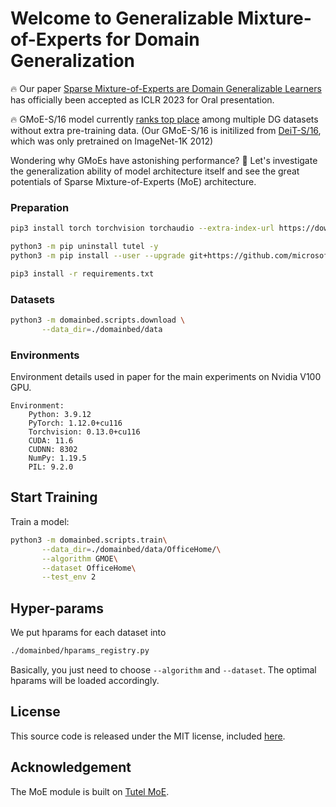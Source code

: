 # Welcome to Generalizable Mixture-of-Experts for Domain Generalization

🔥 Our paper [Sparse Mixture-of-Experts are Domain Generalizable Learners](https://openreview.net/forum?id=RecZ9nB9Q4) has officially been accepted as ICLR 2023 for Oral presentation. 

🔥 GMoE-S/16 model currently [ranks top place](https://paperswithcode.com/sota/domain-generalization-on-domainnet) among multiple DG datasets without extra pre-training data. (Our GMoE-S/16 is initilized from [DeiT-S/16](https://github.com/facebookresearch/deit/blob/main/README_deit.md), which was only pretrained on ImageNet-1K 2012)

Wondering why GMoEs have astonishing performance? 🤯 Let's investigate the generalization ability of model architecture itself and see the great potentials of Sparse Mixture-of-Experts (MoE) architecture.

### Preparation

```sh
pip3 install torch torchvision torchaudio --extra-index-url https://download.pytorch.org/whl/cu116

python3 -m pip uninstall tutel -y
python3 -m pip install --user --upgrade git+https://github.com/microsoft/tutel@main

pip3 install -r requirements.txt
```

### Datasets

```sh
python3 -m domainbed.scripts.download \
       --data_dir=./domainbed/data
```

### Environments

Environment details used in paper for the main experiments on Nvidia V100 GPU.

```shell
Environment:
	Python: 3.9.12
	PyTorch: 1.12.0+cu116
	Torchvision: 0.13.0+cu116
	CUDA: 11.6
	CUDNN: 8302
	NumPy: 1.19.5
	PIL: 9.2.0
```

## Start Training

Train a model:

```sh
python3 -m domainbed.scripts.train\
       --data_dir=./domainbed/data/OfficeHome/\
       --algorithm GMOE\
       --dataset OfficeHome\
       --test_env 2
```

## Hyper-params

We put hparams for each dataset into
```sh
./domainbed/hparams_registry.py
```

Basically, you just need to choose `--algorithm` and `--dataset`. The optimal hparams will be loaded accordingly. 

## License

This source code is released under the MIT license, included [here](LICENSE).

## Acknowledgement

The MoE module is built on [Tutel MoE](https://github.com/microsoft/tutel).
